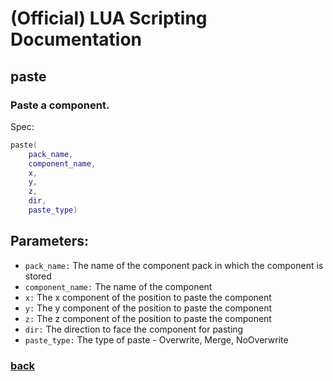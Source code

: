 
# (Official) LUA Scripting Documentation

## paste

### Paste a component.

Spec:
```lua
paste(
	pack_name,
	component_name,
	x,
	y,
	z,
	dir,
	paste_type)
```
## Parameters:
- `pack_name:` The name of the component pack in which the component is stored
- `component_name:` The name of the component
- `x:` The x component of the position to paste the component
- `y:` The y component of the position to paste the component
- `z:` The z component of the position to paste the component
- `dir:` The direction to face the component for pasting
- `paste_type:` The type of paste - Overwrite, Merge, NoOverwrite
### [back](../blocks)
